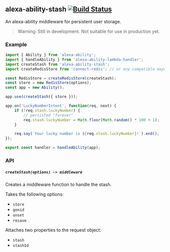 alexa-ability-stash [![Build Status](https://travis-ci.org/nickclaw/alexa-ability-stash.svg?branch=master)](https://travis-ci.org/nickclaw/alexa-ability-stash)
------------------------
An alexa-ability middleware for persistent user storage.

> Warning: Still in development. Not suitable for use in production yet.

### Example

```js
import { Ability } from 'alexa-ability';
import { handleAbility } from 'alexa-ability-lambda-handler';
import createStash from 'alexa-ability-stash';
import createRedisStore from 'connect-redis'; // or any compatible express-session store

const RedisStore = createRedisStore(createStash);
const store = new RedisStore(options);
const app = new Ability();

app.use(createStash({ store }));

app.on('LuckyNumberIntent', function(req, next) {
    if (!req.stash.luckyNumber) {
        // persisted "forever"
        req.stash.luckyNumber = Math.floor(Math.random() * 100 + 1);
    }

    req.say(`Your lucky number is ${req.stash.luckyNumber}!`).end();
});

export const handler = handleAbility(app);
```

### API

##### `createStash(options) -> middleware`
Creates a middleware function to handle the stash.

Takes the following options:
 - `store`
 - `genid`
 - `unset`
 - `resave`

Attaches two properties to the request object:
 - `stash`
 - `stashId`

